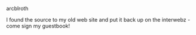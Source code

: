 arcblroth

I found the source to my old web site and put it back up on the interwebz - come sign my guestbook!
